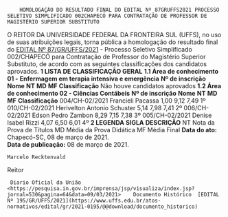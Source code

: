        HOMOLOGAÇÃO DO RESULTADO FINAL DO EDITAL Nº 87GRUFFS2021 PROCESSO SELETIVO SIMPLIFICADO 002CHAPECÓ PARA CONTRATAÇÃO DE PROFESSOR DE MAGISTÉRIO SUPERIOR SUBSTITUTO  

 O REITOR DA UNIVERSIDADE FEDERAL DA FRONTEIRA SUL (UFFS), no uso de suas atribuições legais, torna pública a homologação do resultado final do [EDITAL Nº 87/GR/UFFS/2021](https://www.uffs.edu.br/atos-normativos/edital/gr/2021-0087) - Processo Seletivo Simplificado 002/CHAPECÓ para Contratação de Professor do Magistério Superior Substituto, de acordo com as seguintes classificações dos candidatos aprovados.  **1 LISTA DE CLASSIFICAÇÃO GERAL** **1.1 Área de conhecimento 01 -** **Enfermagem em terapia intensiva e emergência**     **Nº de inscrição**   **Nome**   **NT**   **MD**   **MF**   **Classificação**     Não houve candidatos aprovados     **1.2 Área de conhecimento 02 - Ciências Contábeis**     **Nº de inscrição**   **Nome**   **NT**   **MD**   **MF**   **Classificação**     004/CH-02/2021   Francieli Pacassa   1,00   9,12   7,49   1º     010/CH-02/2021   Herivelton Antonio Schuster   5,14   7,98   7,41   2º     006/CH-02/2021   Edson Pedro Zambon   8,29   7,15   7,38   3º     005/CH-02/2021   Denise Isabel Rizzi   4,07   6,50   6,01   4º      **2 LEGENDA**     **SIGLA**   **DESCRIÇÃO**     NT   Nota da Prova de Títulos     MD   Média da Prova Didática     MF   Média Final            **Data do ato:** Chapecó-SC, 08 de março de 2021.   
 **Data de publicação:**  08 de março de 2021. 

    Marcelo Recktenvald   
 Reitor 

     Diario Oficial da União <https://pesquisa.in.gov.br/imprensa/jsp/visualiza/index.jsp?jornal=530&pagina=64&data=09/03/2021>    Documento Histórico  [EDITAL Nº 195/GR/UFFS/2021](https://www.uffs.edu.br/atos-normativos/edital/gr/2021-0195/@@download/documento_historico)     
      